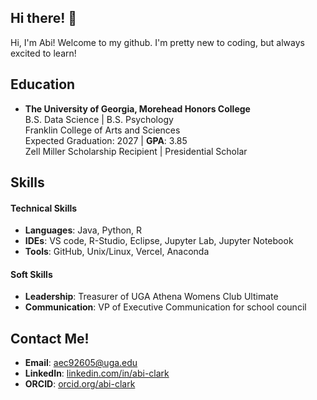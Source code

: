 ## Hi there! 👋
Hi, I'm Abi! Welcome to my github. I'm pretty new to coding, but always excited to learn!

<!--
**abigaillelizabeth/abigaillelizabeth** is a ✨ _special_ ✨ repository because its `README.md` (this file) appears on your GitHub profile.

Here are some ideas to get you started:

- 🔭 I’m currently working on ...
- 🌱 I’m currently learning ...
- 👯 I’m looking to collaborate on ...
- 🤔 I’m looking for help with ...
- 💬 Ask me about ...
- 📫 How to reach me: ...
- 😄 Pronouns: ...
- ⚡ Fun fact: ...
-->

## **Education**

- **The University of Georgia, Morehead Honors College**  
  B.S. Data Science | B.S. Psychology  
  Franklin College of Arts and Sciences    
  Expected Graduation: 2027 | **GPA**: 3.85  
  Zell Miller Scholarship Recipient | Presidential Scholar


## **Skills**

#### **Technical Skills**
- **Languages**: Java, Python, R
- **IDEs**:  VS code, R-Studio, Eclipse, Jupyter Lab, Jupyter Notebook
- **Tools**: GitHub, Unix/Linux, Vercel, Anaconda

#### **Soft Skills**
- **Leadership**: Treasurer of UGA Athena Womens Club Ultimate
- **Communication**: VP of Executive Communication for school council

## **Contact Me!**

- **Email**: [aec92605@uga.edu](mailto:aec92605@uga.edu)
- **LinkedIn**: [linkedin.com/in/abi-clark](https://www.linkedin.com/in/abi-clark/)
- **ORCID**: [orcid.org/abi-clark]([https://orcid.org/0009-0006-0720-2432])

